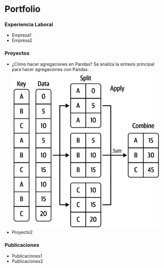 # Portfolio

### Experiencia Laboral
- Empresa1
- Empresa2

### Proyectos
- ¿Cómo hacer agregaciones en Pandas?
  Se analiza la sintaxis principal para hacer agregaciones con Pandas.
 ![Título de la imagen](agregaciones/img/4_1.png)
- Proyecto2

### Publicaciones

- Publicaciones1
- Publicaciones2


